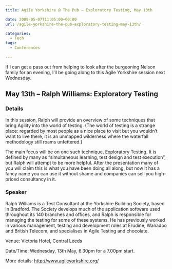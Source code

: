 ```yaml
---
title: Agile Yorkshire @ The Pub – Exploratory Testing, May 13th

date: 2009-05-07T11:05:00+00:00
url: /agile-yorkshire-the-pub-exploratory-testing-may-13th/

categories:
  - Tech
tags:
  - Conferences

---
```

If I can get a pass out from helping to look after the burgeoning Nelson family for an evening, I’ll be going along to this Agile Yorkshire session next Wednesday.

## May 13th – Ralph Williams: Exploratory Testing

### Details

In this session, Ralph will provide an overview of some techniques that bring Agility into the world of testing. (The world of testing is a strange place: regarded by most people as a nice place to visit but you wouldn’t want to live there, it is an unmapped wilderness where the waterfall methodology still roams unfettered.)

The main focus will be on one such technique, Exploratory Testing. It is defined by many as “simultaneous learning, test design and test execution”, but Ralph will attempt to be more helpful. After the presentation many of you will claim this is what you have been doing all along, but now it has a fancy name you can use it without shame and companies can sell you high-priced consultancy in it.

### Speaker

Ralph Williams is a Test Consultant at the Yorkshire Building Society, based in Bradford. The Society develops much of the application software used throughout its 140 branches and offices, and Ralph is responsible for managing the testing for some of these systems. He has previously worked in various management, testing and development roles at Erudine, Wanadoo and British Telecom, and specialises in Agile Testing and chocolate.

Venue: Victoria Hotel, Central Leeds

Date/Time: Wednesday, 13th May, 6.30pm for a 7.00pm start.

More details: <http://www.agileyorkshire.org/>